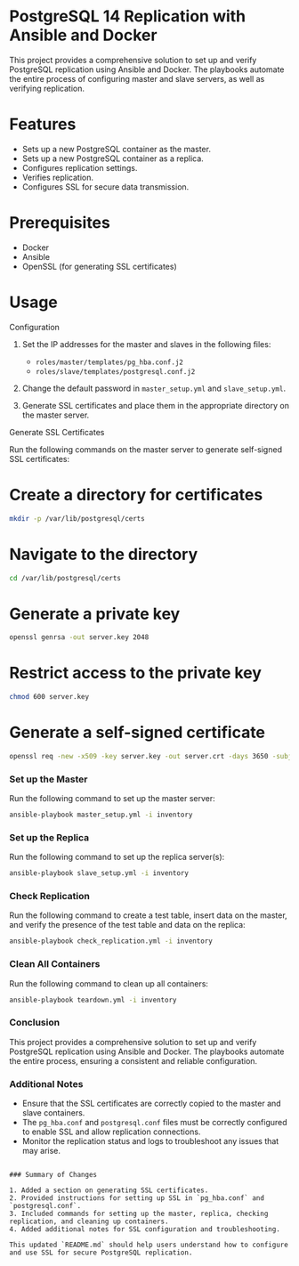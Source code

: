 # PostgreSQL 14 Replication with Ansible and Docker

This project provides a comprehensive solution to set up and verify PostgreSQL replication using Ansible and Docker. The playbooks automate the entire process of configuring master and slave servers, as well as verifying replication.

# Features

- Sets up a new PostgreSQL container as the master.
- Sets up a new PostgreSQL container as a replica.
- Configures replication settings.
- Verifies replication.
- Configures SSL for secure data transmission.

# Prerequisites

- Docker
- Ansible
- OpenSSL (for generating SSL certificates)

# Usage

Configuration

1. Set the IP addresses for the master and slaves in the following files:
   - `roles/master/templates/pg_hba.conf.j2`
   - `roles/slave/templates/postgresql.conf.j2`

2. Change the default password in `master_setup.yml` and `slave_setup.yml`.

3. Generate SSL certificates and place them in the appropriate directory on the master server.

Generate SSL Certificates

Run the following commands on the master server to generate self-signed SSL certificates:


# Create a directory for certificates
```bash
mkdir -p /var/lib/postgresql/certs
```
# Navigate to the directory
```bash
cd /var/lib/postgresql/certs
```
# Generate a private key
```bash
openssl genrsa -out server.key 2048
```
# Restrict access to the private key
```bash
chmod 600 server.key
```
# Generate a self-signed certificate
```bash
openssl req -new -x509 -key server.key -out server.crt -days 3650 -subj "/CN=$(hostname)"
```
### Set up the Master

Run the following command to set up the master server:

```bash
ansible-playbook master_setup.yml -i inventory
```

### Set up the Replica

Run the following command to set up the replica server(s):

```bash
ansible-playbook slave_setup.yml -i inventory
```

### Check Replication

Run the following command to create a test table, insert data on the master, and verify the presence of the test table and data on the replica:

```bash
ansible-playbook check_replication.yml -i inventory
```

### Clean All Containers

Run the following command to clean up all containers:

```bash
ansible-playbook teardown.yml -i inventory
```

### Conclusion

This project provides a comprehensive solution to set up and verify PostgreSQL replication using Ansible and Docker. The playbooks automate the entire process, ensuring a consistent and reliable configuration.

### Additional Notes

- Ensure that the SSL certificates are correctly copied to the master and slave containers.
- The `pg_hba.conf` and `postgresql.conf` files must be correctly configured to enable SSL and allow replication connections.
- Monitor the replication status and logs to troubleshoot any issues that may arise.
```

### Summary of Changes

1. Added a section on generating SSL certificates.
2. Provided instructions for setting up SSL in `pg_hba.conf` and `postgresql.conf`.
3. Included commands for setting up the master, replica, checking replication, and cleaning up containers.
4. Added additional notes for SSL configuration and troubleshooting.

This updated `README.md` should help users understand how to configure and use SSL for secure PostgreSQL replication.
